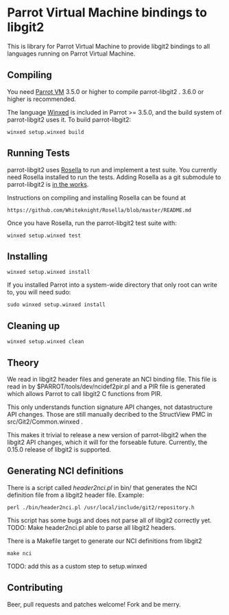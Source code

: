 # Parrot Virtual Machine bindings to libgit2

This is library for Parrot Virtual Machine to provide libgit2 bindings to all
languages running on Parrot Virtual Machine.

## Compiling

You need [Parrot VM](http://parrot.org) 3.5.0 or higher to compile parrot-libgit2 . 3.6.0
or higher is recommended.

The language [Winxed](http://winxed.org) is included in Parrot >= 3.5.0, and the build system of parrot-libgit2
uses it. To build parrot-libgit2:

    winxed setup.winxed build

## Running Tests

parrot-libgit2 uses [Rosella](http://whiteknight.github.com/Rosella/) to run
and implement a test suite. You currently need Rosella installed to run the
tests. Adding Rosella as a git submodule to parrot-libgit2 is [in the works](https://github.com/letolabs/parrot-libgit2/issues/9).

Instructions on compiling and installing Rosella can be found at

    https://github.com/Whiteknight/Rosella/blob/master/README.md

Once you have Rosella, run the parrot-libgit2 test suite with:

    winxed setup.winxed test

## Installing

    winxed setup.winxed install

If you installed Parrot into a system-wide directory that only root can write to, you
will need sudo:

    sudo winxed setup.winxed install

## Cleaning up

    winxed setup.winxed clean

## Theory

We read in libgit2 header files and generate an NCI binding file. This file is read
in by $PARROT/tools/dev/ncidef2pir.pl and a PIR file is generated which allows Parrot
to call libgit2 C functions from PIR.

This only understands function signature API changes, not datastructure API changes.
Those are still manually decribed to the StructView PMC in src/Git2/Common.winxed .

This makes it trivial to release a new version of parrot-libgit2 when the
libgit2 API changes, which it will for the forseable future. Currently, the
0.15.0 release of libgit2 is supported.

## Generating NCI definitions

There is a script called *header2nci.pl* in bin/ that generates the NCI
definition file from a libgit2 header file. Example:

    perl ./bin/header2nci.pl /usr/local/include/git2/repository.h

This script has some bugs and does not parse all of libgit2 correctly yet.
TODO: Make header2nci.pl able to parse all libgit2 headers.

There is a Makefile target to generate our NCI definitions from libgit2

    make nci

TODO: add this as a custom step to setup.winxed

## Contributing

Beer, pull requests and patches welcome! Fork and be merry.
